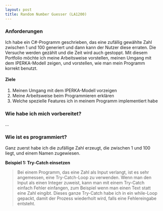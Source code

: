 ```yaml
---
layout: post
title: Random Number Guesser (LA1200)
---
```


### Anforderungen 

Ich habe ein C#-Programm geschrieben, das eine zufällig gewählte Zahl zwischen 1 und 100 generiert und dann kann der Nutzer diese erraten. Die Versuche werden gezählt und die Zeit wird auch gestoppt. Mit diesem Portfolio möchte ich meine Arbeitsweise vorstellen, meinen Umgang mit dem IPERKA-Modell zeigen, und vorstellen, wie man mein Programm korrekt benutzt.


#### Ziele

1. Meinen Umgang mit dem IPERKA-Modell vorzeigen
2. Meine Arbeitsweise beim Programmieren erklären
3. Welche spezielle Features ich in meinem Programm implementiert habe

### Wie habe ich mich vorbereitet?

...

### Wie ist es programmiert?

Ganz zuerst habe ich die zufällige Zahl erzeugt, die zwischen 1 und 100 liegt, und einem Namen zugewiesen.

__Beispiel 1: Try-Catch einsetzen__ 
> Bei einem Programm, das eine Zahl als Input verlangt, ist es sehr angemessen, eine Try-Catch-Loop zu verwenden. Wenn man den Input als einen Integer zuweist, kann man mit einem Try-Catch einfach Fehler einfangen, zum Beispiel wenn man einen Text statt eine Zahl eingibt. Dieses ganze Try-Catch habe ich in ein while-Loop gepackt, damit der Prozess wiederholt wird, falls eine Fehlereingabe entsteht.

